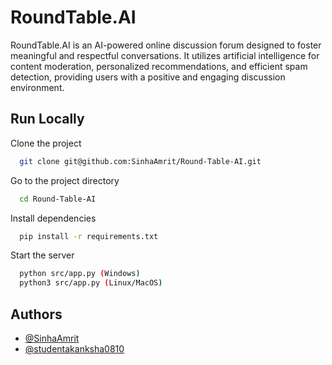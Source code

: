 
# RoundTable.AI

RoundTable.AI is an AI-powered online discussion forum designed to foster meaningful and respectful conversations. It utilizes artificial intelligence for content moderation, personalized recommendations, and efficient spam detection, providing users with a positive and engaging discussion environment.

## Run Locally

Clone the project

```bash
  git clone git@github.com:SinhaAmrit/Round-Table-AI.git
```

Go to the project directory

```bash
  cd Round-Table-AI
```

Install dependencies

```bash
  pip install -r requirements.txt
```

Start the server

```bash
  python src/app.py (Windows)
  python3 src/app.py (Linux/MacOS)
```

## Authors

- [@SinhaAmrit](https://github.com/SinhaAmrit)
- [@studentakanksha0810](https://github.com/studentakanksha0810)
